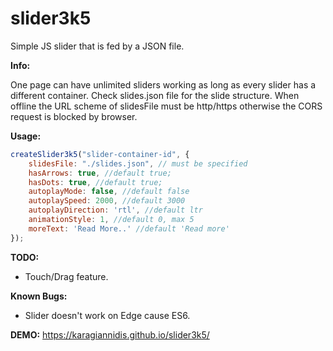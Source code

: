 # slider3k5
Simple JS slider that is fed by a JSON file.

**Info:**

One page can have unlimited sliders working as long as every slider has a different container.
Check slides.json file for the slide structure.
When offline the URL scheme of slidesFile must be http/https otherwise the CORS request is blocked by browser.

**Usage:**

```javascript
createSlider3k5("slider-container-id", {
    slidesFile: "./slides.json", // must be specified
    hasArrows: true, //default true;
    hasDots: true, //default true;
    autoplayMode: false, //default false
    autoplaySpeed: 2000, //default 3000
    autoplayDirection: 'rtl', //default ltr
    animationStyle: 1, //default 0, max 5
    moreText: 'Read More..' //default 'Read more'
});
```

**TODO:**
* Touch/Drag feature.

**Known Bugs:**
* Slider doesn't work on Edge cause ES6.

**DEMO:** https://karagiannidis.github.io/slider3k5/